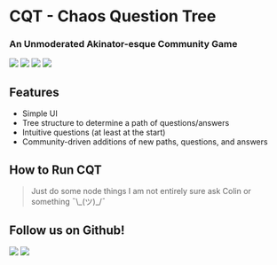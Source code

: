 # CQT - Chaos Question Tree
### An Unmoderated Akinator-esque Community Game
![](https://img.shields.io/github/stars/tzenger/CQT) ![](https://img.shields.io/github/forks/tzenger/CQT) ![](https://img.shields.io/github/issues/tzenger/CQT) ![](https://img.shields.io/github/license/tzenger/CQT)

## Features

- Simple UI
- Tree structure to determine a path of questions/answers
- Intuitive questions (at least at the start)
- Community-driven additions of new paths, questions, and answers

## How to Run CQT
>  Just do some node things I am not entirely sure ask Colin or something ¯\\\_(ツ)_/¯

## Follow us on Github!
[![](https://img.shields.io/github/followers/tzenger?label=Follow%20tzenger&style=social)](https://github.com/tzenger) [![](https://img.shields.io/github/followers/ColinLi33?label=Follow%20ColinLi33&style=social)](https://github.com/ColinLi33)
